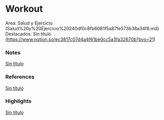 # Workout

Area: Salud y Ejercicio (Salud%20y%20Ejercicio%20240df0c8fb6081f5a87fe573b38a34f8.md)
Destacados: Sin título (https://www.notion.so/ec3817c07d4a4f61be0cc5a3fa32670b?pvs=21)

### Notes

[Sin título](Sin%20ti%CC%81tulo%20240df0c8fb6081a59a21d074a6ba258f.csv)

### References

[Sin título](Sin%20ti%CC%81tulo%20240df0c8fb6081e9b175eec991f96c7a.csv)

### Highlights

[Sin título](Sin%20ti%CC%81tulo%20240df0c8fb6081adbb32c88159026310.csv)